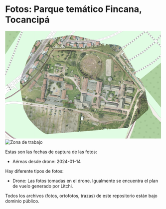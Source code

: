 # Fotos: Parque temático Fincana, Tocancipá

<img width="500" alt="Zona de trabajo" src="Zona de trabajo.png">
<img width="500" alt="Zona de trabajo" src="finkana.jpg">

Estas son las fechas de captura de las fotos:

* Aéreas desde drone: 2024-01-14

Hay diferente tipos de fotos:

* Drone: Las fotos tomadas en el drone. Igualmente se encuentra el plan de vuelo generado por Litchi.

Todos los archivos (fotos, ortofotos, trazas) de este repositorio están bajo dominio público.
